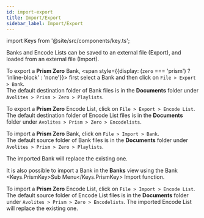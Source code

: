 ```yaml
---
id: import-export
title: Import/Export
sidebar_label: Import/Export
---
```

import Keys from '@site/src/components/key.ts';

Banks and Encode Lists can be saved to an external file (Export), and loaded from an external file (Import).

To export a **Prism Zero** Bank, <span style={{display: (`zero` === 'prism') ? 'inline-block' : 'none'}}> first select a Bank and then</span> click on `File > Export > Bank`.  
The default destination folder of Bank files is in the **Documents** folder under `Avolites > Prism > Zero > Playlists`.

To export a **Prism Zero** Encode List, click on `File > Export > Encode List`.  
The default destination folder of Encode List files is in the **Documents** folder under `Avolites > Prism > Zero > Encodelists`.

To import a **Prism Zero** Bank, click on `File > Import > Bank`.  
The default source folder of Bank files is in the **Documents** folder under `Avolites > Prism > Zero > Playlists`.

<!--
The imported Bank will replace the existing one.
-->


The imported Bank will replace the existing one.


<!--
The imported Bank will be added to the **Banks** if there is no selected Bank, otherwise it will replace the selected Bank. 
-->

It is also possible to import a Bank in the <b>Banks</b> view using the Bank <Keys.PrismKey>Sub Menu</Keys.PrismKey> Import function.

To import a **Prism Zero** Encode List, click on `File > Import > Encode List`.  
The default source folder of Encode List files is in the **Documents** folder under `Avolites > Prism > Zero > Encodelists`.
The imported Encode List will replace the existing one.